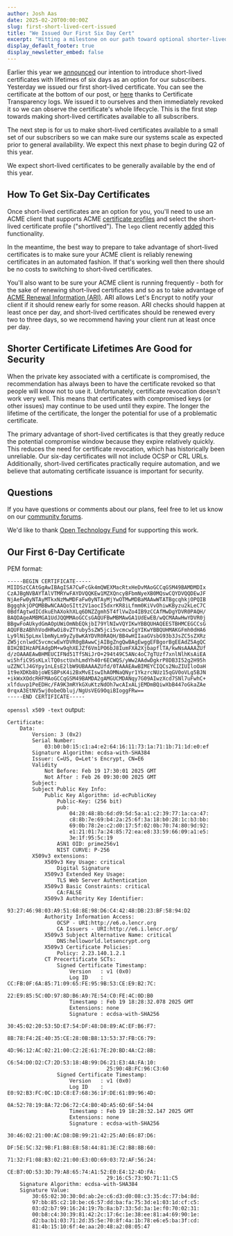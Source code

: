 ```yaml
---
author: Josh Aas
date: 2025-02-20T00:00:00Z
slug: first-short-lived-cert-issued
title: "We Issued Our First Six Day Cert"
excerpt: "Hitting a milestone on our path toward optional shorter-lived certs."
display_default_footer: true
display_newsletter_embed: false
---
```


Earlier this year we [announced](https://letsencrypt.org/2025/01/16/6-day-and-ip-certs/) our intention to introduce short-lived certificates with lifetimes of six days as an option for our subscribers. Yesterday we issued our first short-lived certificate. You can see the certificate at the bottom of our post, or [here](https://search.censys.io/certificates/8265479af7bb04b347260a54db915fb294ebaacd79cdb43d86d27336b690ad26) thanks to Certificate Transparency logs. We issued it to ourselves and then immediately revoked it so we can observe the certificate's whole lifecycle. This is the first step towards making short-lived certificates available to all subscribers.

The next step is for us to make short-lived certificates available to a small set of our subscribers so we can make sure our systems scale as expected prior to general availability. We expect this next phase to begin during Q2 of this year.

We expect short-lived certificates to be generally available by the end of this year.

## How To Get Six-Day Certificates

Once short-lived certificates are an option for you, you'll need to use an ACME client that supports ACME [certificate profiles](https://letsencrypt.org/docs/profiles/) and select the short-lived certificate profile ("shortlived"). The `lego` client recently [added](https://github.com/go-acme/lego/releases/tag/v4.22.0) this functionality.

In the meantime, the best way to prepare to take advantage of short-lived certificates is to make sure your ACME client is reliably renewing certificates in an automated fashion. If that's working well then there should be no costs to switching to short-lived certificates.

You'll also want to be sure your ACME client is running frequently - both for the sake of renewing short-lived certificates and so as to take advantage of [ACME Renewal Information (ARI)](https://letsencrypt.org/2023/03/23/improving-resliiency-and-reliability-with-ari/). ARI allows Let's Encrypt to notify your client if it should renew early for some reason. ARI checks should happen at least once per day, and short-lived certificates should be renewed every two to three days, so we recommend having your client run at least once per day.

## Shorter Certificate Lifetimes Are Good for Security

When the private key associated with a certificate is compromised, the recommendation has always been to have the certificate revoked so that people will know not to use it. Unfortunately, certificate revocation doesn't work very well. This means that certificates with compromised keys (or other issues) may continue to be used until they expire. The longer the lifetime of the certificate, the longer the potential for use of a problematic certificate.

The primary advantage of short-lived certificates is that they greatly reduce the potential compromise window because they expire relatively quickly. This reduces the need for certificate revocation, which has historically been unreliable. Our six-day certificates will not include OCSP or CRL URLs. Additionally, short-lived certificates practically require automation, and we believe that automating certificate issuance is important for security.

## Questions

If you have questions or comments about our plans, feel free to let us know on our [community forums](https://community.letsencrypt.org/).

We'd like to thank [Open Technology Fund](https://www.opentech.fund/) for supporting this work.

## Our First 6-Day Certificate

PEM format:

```
-----BEGIN CERTIFICATE-----
MIIDSzCCAtGgAwIBAgISA7CwFcGk4mQWEXMacRtxHeDvMAoGCCqGSM49BAMDMDIx
CzAJBgNVBAYTAlVTMRYwFAYDVQQKEw1MZXQncyBFbmNyeXB0MQswCQYDVQQDEwJF
NjAeFw0yNTAyMTkxNzMwMDFaFw0yNTAyMjYwOTMwMDBaMAAwWTATBgcqhkjOPQIB
BggqhkjOPQMBBwNCAAQoSItt2V1aocI5dxrKR8iLfmm0KiVvOhiwKByzu2kLeC7C
0BdfAgtwdICdkuEhAXokhXLq6DNZZgmh5T4flVwZo4IB9zCCAfMwDgYDVR0PAQH/
BAQDAgeAMBMGA1UdJQQMMAoGCCsGAQUFBwMBMAwGA1UdEwEB/wQCMAAwHwYDVR0j
BBgwFoAUkydGmAOpUWiOmNbEQkjbI79YlNIwVQYIKwYBBQUHAQEESTBHMCEGCCsG
AQUFBzABhhVodHRwOi8vZTYuby5sZW5jci5vcmcwIgYIKwYBBQUHMAKGFmh0dHA6
Ly9lNi5pLmxlbmNyLm9yZy8wKAYDVR0RAQH/BB4wHIIaaGVsbG93b3JsZC5sZXRz
ZW5jcnlwdC5vcmcwEwYDVR0gBAwwCjAIBgZngQwBAgEwggEFBgorBgEEAdZ5AgQC
BIH2BIHzAPEAdgDM+w9qhXEJZf6Vm1PO6bJ8IumFXA2XjbapflTA/kwNsAAAAZUf
d/zOAAAEAwBHMEUCIFNd51TfSNiJrO+294t49C5ANc4oC7gTUzf7xnlNlhKsAiEA
wi5hfiC9SsKLxlTQ0sctUxhLmdYh40r6ECWQS/yWw2AAdwDgkrP8DB3I52g2H95h
uZZNClJ4GYpy1nLEsE2lbW9UBAAAAZUfd/0TAAAEAwBIMEYCIQCs2NuZIUIloOaH
1t9eXDKb8bjoWESBPsK4i2BxMvEIswIhAOMNaQNyr1YkzrcNUz15qGV0oVLg5BJN
+ikWxXOdcRHFMAoGCCqGSM49BAMDA2gAMGUCMDANqy7G09AIwzXcd7SNl7uFwhC+
xlfduvp1PeEDHc/FA9K3mRYkGXuKtzNdOh7wcAIxALjEMDmBQiwXbB447oGkaZAe
0rqxA3EtNV5wj0obeObluj/NgUsVEG9OqiBIoggFRw==
-----END CERTIFICATE-----
```

`openssl x509 -text` output:

```
Certificate:
    Data:
        Version: 3 (0x2)
        Serial Number:
            03:b0:b0:15:c1:a4:e2:64:16:11:73:1a:71:1b:71:1d:e0:ef
        Signature Algorithm: ecdsa-with-SHA384
        Issuer: C=US, O=Let's Encrypt, CN=E6
        Validity
            Not Before: Feb 19 17:30:01 2025 GMT
            Not After : Feb 26 09:30:00 2025 GMT
        Subject:
        Subject Public Key Info:
            Public Key Algorithm: id-ecPublicKey
                Public-Key: (256 bit)
                pub:
                    04:28:48:8b:6d:d9:5d:5a:a1:c2:39:77:1a:ca:47:
                    c8:8b:7e:69:b4:2a:25:6f:3a:18:b0:28:1c:b3:bb:
                    69:0b:78:2e:c2:d0:17:5f:02:0b:70:74:80:9d:92:
                    e1:21:01:7a:24:85:72:ea:e8:33:59:66:09:a1:e5:
                    3e:1f:95:5c:19
                ASN1 OID: prime256v1
                NIST CURVE: P-256
        X509v3 extensions:
            X509v3 Key Usage: critical
                Digital Signature
            X509v3 Extended Key Usage:
                TLS Web Server Authentication
            X509v3 Basic Constraints: critical
                CA:FALSE
            X509v3 Authority Key Identifier:
                93:27:46:98:03:A9:51:68:8E:98:D6:C4:42:48:DB:23:BF:58:94:D2
            Authority Information Access:
                OCSP - URI:http://e6.o.lencr.org
                CA Issuers - URI:http://e6.i.lencr.org/
            X509v3 Subject Alternative Name: critical
                DNS:helloworld.letsencrypt.org
            X509v3 Certificate Policies:
                Policy: 2.23.140.1.2.1
            CT Precertificate SCTs:
                Signed Certificate Timestamp:
                    Version   : v1 (0x0)
                    Log ID    : CC:FB:0F:6A:85:71:09:65:FE:95:9B:53:CE:E9:B2:7C:
                                22:E9:85:5C:0D:97:8D:B6:A9:7E:54:C0:FE:4C:0D:B0
                    Timestamp : Feb 19 18:28:32.078 2025 GMT
                    Extensions: none
                    Signature : ecdsa-with-SHA256
                                30:45:02:20:53:5D:E7:54:DF:48:D8:89:AC:EF:B6:F7:
                                8B:78:F4:2E:40:35:CE:28:0B:B8:13:53:37:FB:C6:79:
                                4D:96:12:AC:02:21:00:C2:2E:61:7E:20:BD:4A:C2:8B:
                                C6:54:D0:D2:C7:2D:53:18:4B:99:D6:21:E3:4A:FA:10:
                                25:90:4B:FC:96:C3:60
                Signed Certificate Timestamp:
                    Version   : v1 (0x0)
                    Log ID    : E0:92:B3:FC:0C:1D:C8:E7:68:36:1F:DE:61:B9:96:4D:
                                0A:52:78:19:8A:72:D6:72:C4:B0:4D:A5:6D:6F:54:04
                    Timestamp : Feb 19 18:28:32.147 2025 GMT
                    Extensions: none
                    Signature : ecdsa-with-SHA256
                                30:46:02:21:00:AC:D8:DB:99:21:42:25:A0:E6:87:D6:
                                DF:5E:5C:32:9B:F1:B8:E8:58:44:81:3E:C2:B8:8B:60:
                                71:32:F1:08:B3:02:21:00:E3:0D:69:03:72:AF:56:24:
                                CE:B7:0D:53:3D:79:A8:65:74:A1:52:E0:E4:12:4D:FA:
                                29:16:C5:73:9D:71:11:C5
    Signature Algorithm: ecdsa-with-SHA384
    Signature Value:
        30:65:02:30:30:0d:ab:2e:c6:d3:d0:08:c3:35:dc:77:b4:8d:
        97:bb:85:c2:10:be:c6:57:dd:ba:fa:75:3d:e1:03:1d:cf:c5:
        03:d2:b7:99:16:24:19:7b:8a:b7:33:5d:3a:1e:f0:70:02:31:
        00:b8:c4:30:39:81:42:2c:17:6c:1e:38:ee:81:a4:69:90:1e:
        d2:ba:b1:03:71:2d:35:5e:70:8f:4a:1b:78:e6:e5:ba:3f:cd:
        81:4b:15:10:6f:4e:aa:20:48:a2:08:05:47
```
